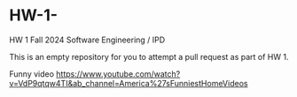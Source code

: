 # HW-1-

HW 1 Fall 2024 Software Engineering / IPD 

This is an empty repository for you to attempt a pull request as part of HW 1.


Funny video
https://www.youtube.com/watch?v=VdP9qtqw4TI&ab_channel=America%27sFunniestHomeVideos
